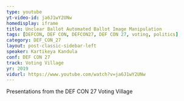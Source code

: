 ```yaml
---
type: youtube
yt-video-id: ja6J1wY2UNw
homedisplay: iframe
title: Unclear Ballot Automated Ballot Image Manipulation
tags: [DEFCON, DEF CON, DEFCON27, DEF CON 27, voting, politics]
category: DEF_CON_27
layout: post-classic-sidebar-left
speaker: Kartikeya Kandula
conf: DEF CON 27
track: Voting Village
yr: 2019
vidurl: https://www.youtube.com/watch?v=ja6J1wY2UNw
---
```

Presentations from the DEF CON 27 Voting Village